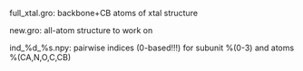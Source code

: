 full_xtal.gro: backbone+CB atoms of xtal structure

new.gro: all-atom structure to work on

ind_%d_%s.npy: pairwise indices (0-based!!!) for subunit %(0-3) and atoms %(CA,N,O,C,CB)
